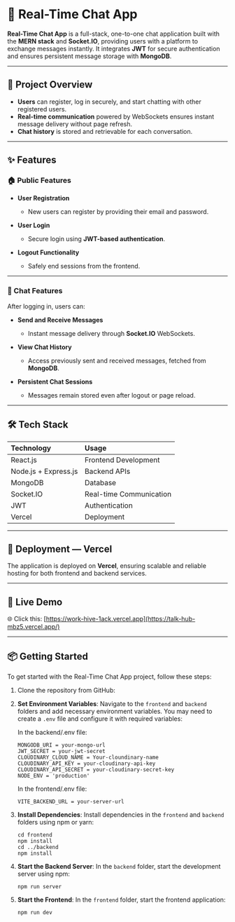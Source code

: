 # 💬 Real-Time Chat App

**Real-Time Chat App** is a full-stack, one-to-one chat application built with the **MERN stack** and **Socket.IO**, providing users with a platform to exchange messages instantly. It integrates **JWT** for secure authentication and ensures persistent message storage with **MongoDB**.

---

## 📌 Project Overview

- **Users** can register, log in securely, and start chatting with other registered users.
- **Real-time communication** powered by WebSockets ensures instant message delivery without page refresh.
- **Chat history** is stored and retrievable for each conversation.

---

## ✨ Features

### 🏠 Public Features

- **User Registration**
  - New users can register by providing their email and password.

- **User Login**
  - Secure login using **JWT-based authentication**.

- **Logout Functionality**
  - Safely end sessions from the frontend.

---

### 💬 Chat Features

After logging in, users can:

- **Send and Receive Messages**
  - Instant message delivery through **Socket.IO** WebSockets.
  
- **View Chat History**
  - Access previously sent and received messages, fetched from **MongoDB**.

- **Persistent Chat Sessions**
  - Messages remain stored even after logout or page reload.

---

## 🛠️ Tech Stack

| Technology  | Usage |
|:-------------|:----------|
| React.js      | Frontend Development |
| Node.js + Express.js | Backend APIs |
| MongoDB       | Database |
| Socket.IO     | Real-time Communication |
| JWT           | Authentication |
| Vercel        | Deployment |

---

## 🚀 Deployment — Vercel

The application is deployed on **Vercel**, ensuring scalable and reliable hosting for both frontend and backend services.

---

## 🚀 Live Demo

🌐 Click this: [https://work-hive-1ack.vercel.app](https://talk-hub-mbz5.vercel.app/)

---

## 📦 Getting Started

To get started with the Real-Time Chat App project, follow these steps:

1. Clone the repository from GitHub:

2. **Set Environment Variables**: Navigate to the `frontend` and `backend` folders and add necessary environment variables. You may need to create a `.env` file and configure it with required variables:
   
   In the backend/.env file:

   ```
   MONGODB_URI = your-mongo-url
   JWT_SECRET = your-jwt-secret
   CLOUDINARY_CLOUD_NAME = Your-cloundinary-name
   CLOUDINARY_API_KEY = your-cloudinary-api-key
   CLOUDINARY_API_SECRET = your-cloudinary-secret-key
   NODE_ENV = 'production'
   ```

   In the frontend/.env file:

   ```
   VITE_BACKEND_URL = your-server-url
   ```

4. **Install Dependencies**: Install dependencies in the `frontend` and `backend` folders using npm or yarn:

   ```
   cd frontend
   npm install
   cd ../backend
   npm install
   ```

5. **Start the Backend Server**: In the `backend` folder, start the development server using npm:

   ```
   npm run server
   ```

6. **Start the Frontend**: In the `frontend` folder, start the frontend application:

   ```
   npm run dev
   ```
